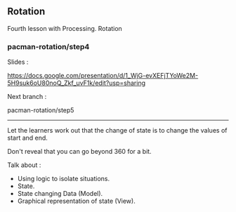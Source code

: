 Rotation
------------------

Fourth lesson with Processing.  Rotation
### pacman-rotation/step4

Slides :

https://docs.google.com/presentation/d/1_WjG-evXEFjTYoWe2M-5H9suk6oU80noQ_Zkf_uvF1k/edit?usp=sharing

Next branch :

pacman-rotation/step5

---

Let the learners work out that the change of state is to change the values of
start and end.

Don't reveal that you can go beyond 360 for a bit.

Talk about :

- Using logic to isolate situations.
- State.
- State changing Data (Model).
- Graphical representation of state (View).
